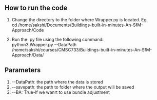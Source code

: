 ## How to run the code
1) Change the directory to the folder where Wrapper.py is located. Eg.     
        cd /home/sakshi/Documents/Buildings-built-in-minutes-An-SfM-Approach/Code

2) Run the .py file using the following command:    
        python3 Wrapper.py --DataPath /home/sakshi/courses/CMSC733/Buildings-built-in-minutes-An-SfM-Approach/Data/

## Parameters
1) --DataPath: the path where the data is stored
2) --savepath: the path to folder where the output will be saved
3) --BA: True-If we wanrt to use bundle adjustment
